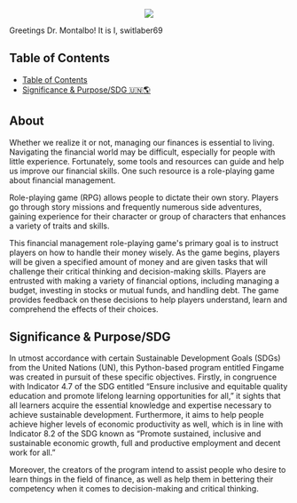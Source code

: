 
<p align="center">
  <img src="https://raw.githubusercontent.com/switlaber69/CS121-Fingame/3707588e29c543cbef3ef0be85cfd09e955a7cb3/fingame%20logo.png?token=A4UM7WSY4JPMEO4ZNOCNGPTEELXT4"/>
  
Greetings Dr. Montalbo! It is I, switlaber69

  
## Table of Contents
  * [Table of Contents](#table-of-contents)
  * [Significance & Purpose/SDG 🇺🇳🌎](#significance-&-purpose/sdg)

  
  
 ## About
  <p> 	Whether we realize it or not, managing our finances is essential to living. Navigating the financial world may be difficult, especially for people with little experience. Fortunately, some tools and resources can guide and help us improve our financial skills. One such resource is a role-playing game about financial management. </p>
	<p> Role-playing game (RPG) allows people to dictate their own story. Players go through story missions and frequently numerous side adventures, gaining experience for their character or group of characters that enhances a variety of traits and skills. </p>
  
   <p> This financial management role-playing game's primary goal is to instruct players on how to handle their money wisely. As the game begins, players will be given a specified amount of money and are given tasks that will challenge their critical thinking and decision-making skills. Players are entrusted with making a variety of financial options, including managing a budget, investing in stocks or mutual funds, and handling debt. The game provides feedback on these decisions to help players understand, learn and comprehend the effects of their choices. </p>

  
 ## Significance & Purpose/SDG


<p> In utmost accordance with certain Sustainable Development Goals (SDGs) from the United Nations (UN), this Python-based program entitled Fingame was created in pursuit of these specific objectives. Firstly, in congruence with Indicator 4.7 of the SDG entitled “Ensure inclusive and equitable quality education and promote lifelong learning opportunities for all,” it sights that all learners acquire the essential knowledge and expertise necessary to achieve sustainable development. Furthermore, it aims to help people achieve higher levels of economic productivity as well, which is in line with Indicator 8.2 of the SDG known as “Promote sustained, inclusive and sustainable economic growth, full and productive employment and decent work for all.” </p>
        <p> Moreover, the creators of the program intend to assist people who desire to learn things in the field of finance, as well as help them in bettering their competency when it comes to decision-making and critical thinking. </p>
